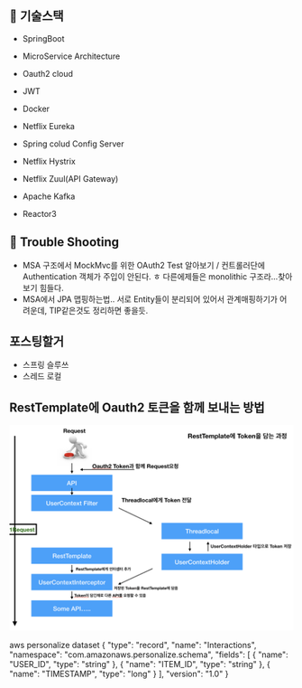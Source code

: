 ## 📖 기술스택 

- SpringBoot

- MicroService Architecture

- Oauth2 cloud
- JWT
- Docker
- Netflix Eureka
- Spring colud Config Server
- Netflix Hystrix
- Netflix Zuul(API Gateway)
- Apache Kafka
- Reactor3



## 🚀 Trouble Shooting

- MSA 구조에서 MockMvc를 위한 OAuth2 Test 알아보기 / 컨트롤러단에 Authentication 객체가 주입이 안된다. ㅎ 다른에제들은 monolithic 구조라...찾아보기 힘들다.
- MSA에서 JPA 맵핑하는법.. 서로 Entity들이 분리되어 있어서 관계매핑하기가 어려운데, TIP같은것도 정리하면 좋을듯.



## 포스팅할거

- 스프링 슬루쓰
- 스레드 로컬



## RestTemplate에 Oauth2 토큰을 함께 보내는 방법

![](./docs/img/RestTemplate.png)


aws personalize dataset
{
	"type": "record",
	"name": "Interactions",
	"namespace": "com.amazonaws.personalize.schema",
	"fields": [
		{
			"name": "USER_ID",
			"type": "string"
		},
		{
			"name": "ITEM_ID",
			"type": "string"
		},
		{
			"name": "TIMESTAMP",
			"type": "long"
		}
	],
	"version": "1.0"
}
